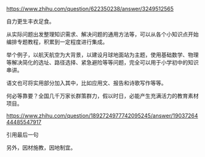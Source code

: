 https://www.zhihu.com/question/622350238/answer/3249512565

自力更生丰衣足食。

从实际问题出发整理知识需求、解决问题的通用方法等，可以从各个小知识点开始编排专题教程，积累到一定程度进行集成。

举个例子，以航天航空为大背景，以建设月球地面站为主题，使用基础数学、物理等解决简化的选址、路径选择、紧急避险等等问题，完全可以用于小学初中的知识串讲。

语文也可将实用部分加入其中，比如应用文、报告和诗歌写作等等。

何必等靠要？全国几千万家长群策群力，假以时日，必能产生充满活力的教育素材项目。

https://www.zhihu.com/question/1892724977742095245/answer/1903726444485547917

引用最后一句

另外，因材施教，因地制宜。